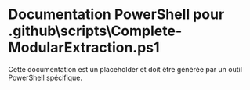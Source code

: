 # Documentation PowerShell pour .github\scripts\Complete-ModularExtraction.ps1

Cette documentation est un placeholder et doit être générée par un outil PowerShell spécifique.
